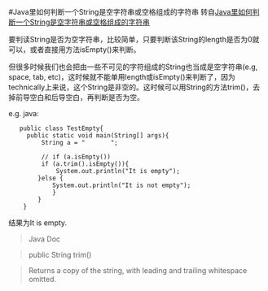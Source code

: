 #Java里如何判断一个String是空字符串或空格组成的字符串
转自[Java里如何判断一个String是空字符串或空格组成的字符串](http://www.blogjava.net/li40204/archive/2009/07/29/288813.html)

   要判读String是否为空字符串，比较简单，只要判断该String的length是否为0就可以，或者直接用方法isEmpty()来判断。

   但很多时候我们也会把由一些不可见的字符组成的String也当成是空字符串(e.g, space, tab, etc)，这时候就不能单用length或isEmpty()来判断了，因为technically上来说，这个String是非空的。这时候可以用String的方法trim()，去掉前导空白和后导空白，再判断是否为空。
   
   e.g.
   java:
       
       public class TestEmpty{
         public static void main(String[] args){
             String a = "       ";
         
             // if (a.isEmpty())
             if (a.trim().isEmpty()){
                 System.out.println("It is empty");
            }else {
                System.out.println("It is not empty");
                }
            }
        }

结果为It is empty.


> Java Doc

> public String trim()

> Returns a copy of the string, with leading and trailing whitespace omitted.
